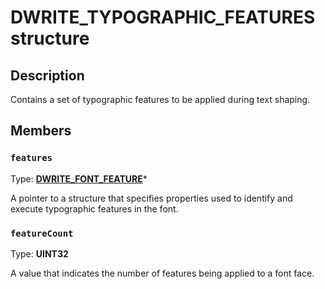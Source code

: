 # DWRITE_TYPOGRAPHIC_FEATURES structure

## Description

Contains a set of typographic features to be applied during text shaping.

## Members

### `features`

Type: **[DWRITE_FONT_FEATURE](https://learn.microsoft.com/windows/win32/api/dwrite/ns-dwrite-dwrite_font_feature)***

A pointer to a structure that specifies properties used to identify and execute typographic features in the font.

### `featureCount`

Type: **UINT32**

A value that indicates the number of features being applied to a font face.